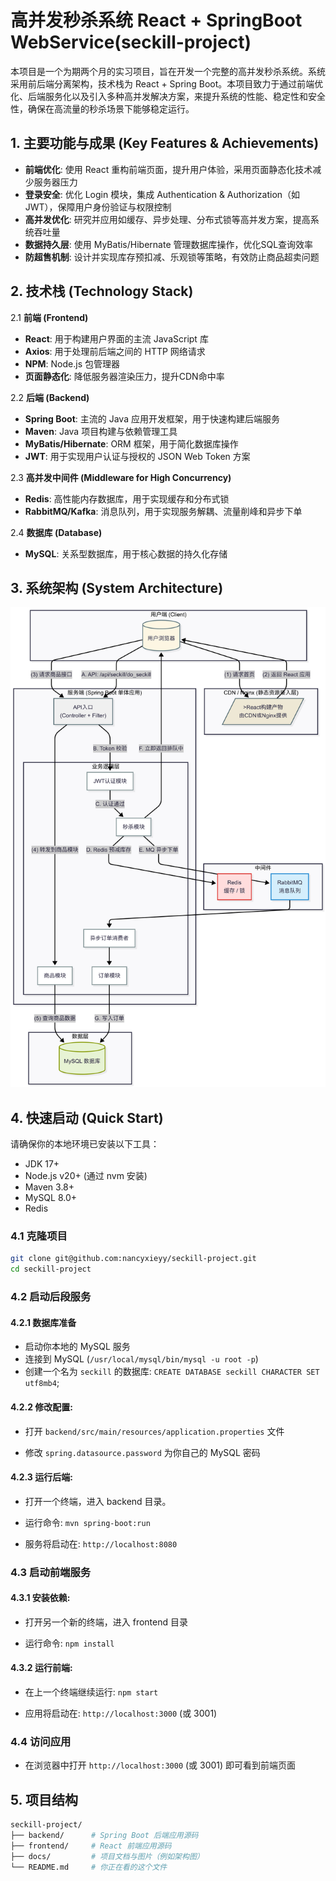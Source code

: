# 高并发秒杀系统 React + SpringBoot WebService(seckill-project)

本项目是一个为期两个月的实习项目，旨在开发一个完整的高并发秒杀系统。系统采用前后端分离架构，技术栈为 React + Spring Boot。本项目致力于通过前端优化、后端服务化以及引入多种高并发解决方案，来提升系统的性能、稳定性和安全性，确保在高流量的秒杀场景下能够稳定运行。

## 1. 主要功能与成果 (Key Features & Achievements)

* **前端优化**: 使用 React 重构前端页面，提升用户体验，采用页面静态化技术减少服务器压力
* **登录安全**: 优化 Login 模块，集成 Authentication & Authorization（如JWT），保障用户身份验证与权限控制 
* **高并发优化**: 研究并应用如缓存、异步处理、分布式锁等高并发方案，提高系统吞吐量
* **数据持久层**: 使用 MyBatis/Hibernate 管理数据库操作，优化SQL查询效率
* **防超售机制**: 设计并实现库存预扣减、乐观锁等策略，有效防止商品超卖问题

## 2. 技术栈 (Technology Stack)

2.1 **前端 (Frontend)**
* **React**: 用于构建用户界面的主流 JavaScript 库
* **Axios**: 用于处理前后端之间的 HTTP 网络请求
* **NPM**: Node.js 包管理器
* **页面静态化**: 降低服务器渲染压力，提升CDN命中率

2.2 **后端 (Backend)**
* **Spring Boot**: 主流的 Java 应用开发框架，用于快速构建后端服务
* **Maven**: Java 项目构建与依赖管理工具
* **MyBatis/Hibernate**: ORM 框架，用于简化数据库操作
* **JWT**: 用于实现用户认证与授权的 JSON Web Token 方案

2.3 **高并发中间件 (Middleware for High Concurrency)**
* **Redis**: 高性能内存数据库，用于实现缓存和分布式锁
* **RabbitMQ/Kafka**: 消息队列，用于实现服务解耦、流量削峰和异步下单

2.4 **数据库 (Database)**
* **MySQL**: 关系型数据库，用于核心数据的持久化存储

## 3. 系统架构 (System Architecture)

![System Architecture Diagram](docs/images/architecture.png)

## 4. 快速启动 (Quick Start)

请确保你的本地环境已安装以下工具：
* JDK 17+
* Node.js v20+ (通过 nvm 安装)
* Maven 3.8+
* MySQL 8.0+
* Redis

### 4.1 克隆项目

```bash
git clone git@github.com:nancyxieyy/seckill-project.git
cd seckill-project
```

### 4.2 启动后段服务

#### 4.2.1 数据库准备

* 启动你本地的 MySQL 服务
* 连接到 MySQL (`/usr/local/mysql/bin/mysql -u root -p`)
* 创建一个名为 `seckill` 的数据库: `CREATE DATABASE seckill CHARACTER SET utf8mb4`;

#### 4.2.2 修改配置:

* 打开 `backend/src/main/resources/application.properties` 文件

* 修改 `spring.datasource.password` 为你自己的 MySQL 密码

#### 4.2.3 运行后端:

* 打开一个终端，进入 backend 目录。

* 运行命令: `mvn spring-boot:run`

* 服务将启动在: `http://localhost:8080`

### 4.3 启动前端服务

#### 4.3.1 安装依赖:

* 打开另一个新的终端，进入 frontend 目录

* 运行命令: `npm install`

#### 4.3.2 运行前端:

* 在上一个终端继续运行: `npm start`

* 应用将启动在: `http://localhost:3000` (或 3001)

### 4.4 访问应用

* 在浏览器中打开 `http://localhost:3000` (或 3001) 即可看到前端页面

## 5. 项目结构

```bash
seckill-project/
├── backend/      # Spring Boot 后端应用源码
├── frontend/     # React 前端应用源码
├── docs/         # 项目文档与图片（例如架构图）
└── README.md     # 你正在看的这个文件
```